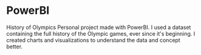# PowerBI
History of Olympics
Personal project made with PowerBI. I used a dataset containing the full history of the Olympic games, ever since it's beginning. 
I created charts and visualizations to understand the data and concept better. 
